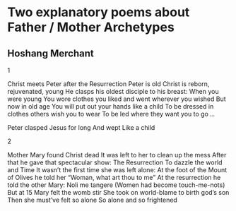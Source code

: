 # Two explanatory poems about Father / Mother Archetypes
## Hoshang Merchant
1

Christ meets Peter after the Resurrection
Peter is old
Christ is reborn, rejuvenated, young
He clasps his oldest disciple to his breast:
When you were young
You wore clothes you liked and went wherever you wished
But now in old age
You will put out your hands like a child
To be dressed in clothes others wish you to wear
To be led where they want you to go ...

Peter clasped Jesus for long
And wept
Like a child

2

Mother Mary found Christ dead
It was left to her to clean up the mess
After that he gave that spectacular show:
The Resurrection
To dazzle the world and Time
It wasn’t the first time she was left alone:
At the foot of the Mount of Olives he told her
“Woman, what art thou to me”
At the resurrection he told the other Mary:
Noli me tangere
(Women had become touch-me-nots)
But at 15 Mary felt the womb stir
She took on world-blame to birth god’s son
Then she must’ve felt so alone
So alone and so frightened